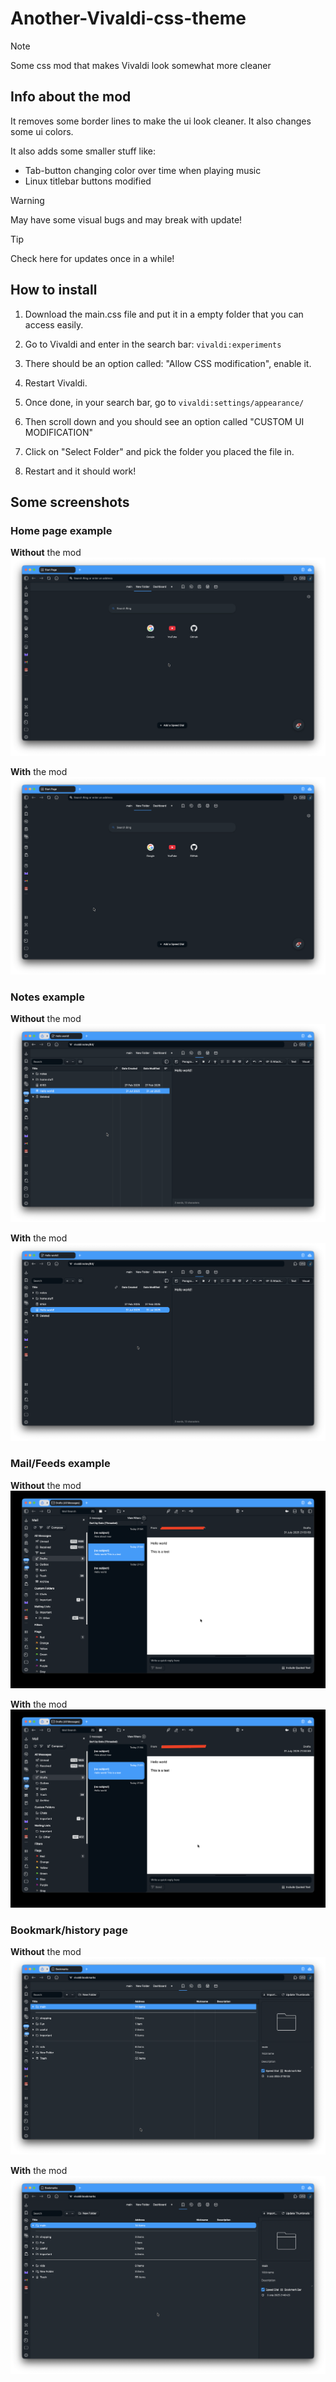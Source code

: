 # Another-Vivaldi-css-theme
> [!NOTE]
> Some css mod that makes Vivaldi look somewhat more cleaner

## Info about the mod
It removes some border lines to make the ui look cleaner. 
It also changes some ui colors.

It also adds some smaller stuff like:
- Tab-button changing color over time when playing music
- Linux titlebar buttons modified 

> [!WARNING]
> May have some visual bugs and may break with update!

> [!TIP]
> Check here for updates once in a while!


## How to install

1. Download the main.css file and put it in a empty folder that you can access easily. 

2. Go to Vivaldi and enter in the search bar: `vivaldi:experiments`

3. There should be an option called: "Allow CSS modification", enable it.

4. Restart Vivaldi.

5. Once done, in your search bar, go to `vivaldi:settings/appearance/`

6. Then scroll down and you should see an option called "CUSTOM UI MODIFICATION"

7. Click on "Select Folder" and pick the folder you placed the file in.

8. Restart and it should work!


## Some screenshots

### Home page example

**Without** the mod
![screen_shot](screenshots/home_normal.png)



**With** the mod
![screen_shot](screenshots/home_moded.png)





### Notes example

**Without** the mod
![screen_shot](screenshots/note_normal.png)



**With** the mod
![screen_shot](screenshots/note_moded.png)


### Mail/Feeds example

**Without** the mod
![screen_shot](screenshots/mail_normal.png)



**With** the mod
![screen_shot](screenshots/mail_moded.png)



### Bookmark/history page


**Without** the mod
![screen_shot](screenshots/book_normal.png)



**With** the mod
![screen_shot](screenshots/book_moded.png)
